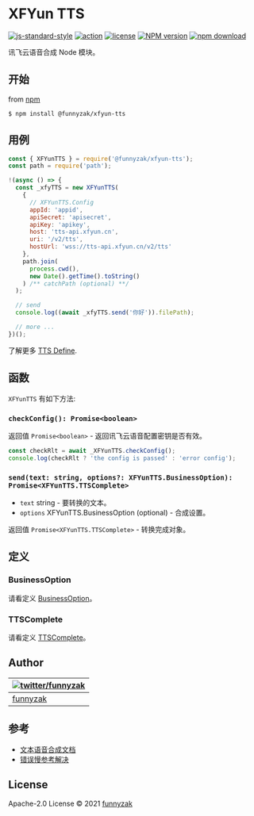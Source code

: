 # XFYun TTS

[![js-standard-style](https://img.shields.io/badge/code_style-standard-brightgreen.svg)](https://github.com/feross/standard)
[![action][ci-image]][ci-url]
[![license][license-image]][repository-url]
[![NPM version][npm-image]][npm-url]
[![npm download][download-image]][download-url]

[ci-image]: https://img.shields.io/github/workflow/status/funnyzak/xfyun-tts/Node.js%20CI
[ci-url]: https://github.com/funnyzak/xfyun-tts/actions
[license-image]: https://img.shields.io/github/license/funnyzak/xfyun-tts.svg?style=flat-square
[repository-url]: https://github.com/funnyzak/xfyun-tts
[npm-image]: https://img.shields.io/npm/v/@funnyzak/xfyun-tts.svg?style=flat-square
[npm-url]: https://npmjs.org/package/@funnyzak/xfyun-tts
[download-image]: https://img.shields.io/npm/dm/@funnyzak/xfyun-tts.svg?style=flat-square
[download-url]: https://npmjs.org/package/@funnyzak/xfyun-tts

讯飞云语音合成 Node 模块。

## 开始

from [npm](https://github.com/npm/npm)

    $ npm install @funnyzak/xfyun-tts

## 用例

```js
const { XFYunTTS } = require('@funnyzak/xfyun-tts');
const path = require('path');

!(async () => {
  const _xfyTTS = new XFYunTTS(
    {
      // XFYunTTS.Config
      appId: 'appid',
      apiSecret: 'apisecret',
      apiKey: 'apikey',
      host: 'tts-api.xfyun.cn',
      uri: '/v2/tts',
      hostUrl: 'wss://tts-api.xfyun.cn/v2/tts'
    },
    path.join(
      process.cwd(),
      new Date().getTime().toString()
    ) /** catchPath (optional) **/
  );

  // send
  console.log((await _xfyTTS.send('你好')).filePath);

  // more ...
})();
```

了解更多 [TTS Define](lib/nls.d.ts).

## 函数

`XFYunTTS` 有如下方法:

### `checkConfig(): Promise<boolean>`

返回值 `Promise<boolean>` - 返回讯飞云语音配置密钥是否有效。

```js
const checkRlt = await _XFYunTTS.checkConfig();
console.log(checkRlt ? 'the config is passed' : 'error config');
```

### `send(text: string, options?: XFYunTTS.BusinessOption): Promise<XFYunTTS.TTSComplete>`

- `text` string - 要转换的文本。
- `options` XFYunTTS.BusinessOption (optional) - 合成设置。

返回值 `Promise<XFYunTTS.TTSComplete>` - 转换完成对象。

## 定义

### BusinessOption

请看定义 [BusinessOption](lib/nls.d.ts)。

### TTSComplete

请看定义 [TTSComplete](lib/nls.d.ts)。

## Author

| [![twitter/funnyzak](https://s.gravatar.com/avatar/c2437e240644b1317a4a356c6d6253ee?s=70)](https://twitter.com/funnyzak 'Follow @funnyzak on Twitter') |
| ------------------------------------------------------------------------------------------------------------------------------------------------------ |
| [funnyzak](https://yycc.me/)                                                                                                                           |

## 参考

- [文本语音合成文档](https://www.xfyun.cn/doc/tts/online_tts/API.html)
- [错误慢参考解决](https://www.xfyun.cn/document/error-code)

## License

Apache-2.0 License © 2021 [funnyzak](https://github.com/funnyzak)
